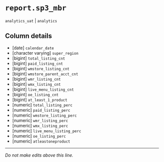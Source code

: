 # `report.sp3_mbr`
`analytics_uat` | `analytics`

## Column details
* [date]      `calendar_date`
* [character varying] `super_region`
* [bigint]    `total_listing_cnt`
* [bigint]    `paid_listing_cnt`
* [bigint]    `wmstore_listing_cnt`
* [bigint]    `wmstore_parent_acct_cnt`
* [bigint]    `wmr_listing_cnt`
* [bigint]    `wmx_listing_cnt`
* [bigint]    `live_menu_listing_cnt`
* [bigint]    `oe_listing_cnt`
* [bigint]    `at_least_1_product`
* [numeric]   `total_listing_perc`
* [numeric]   `paid_listing_perc`
* [numeric]   `wmstore_listing_perc`
* [numeric]   `wmr_listing_perc`
* [numeric]   `wmx_listing_perc`
* [numeric]   `live_menu_listing_perc`
* [numeric]   `oe_listing_perc`
* [numeric]   `atleastoneproduct`

-------------------------------------------------------------------------------
*Do not make edits above this line.*
